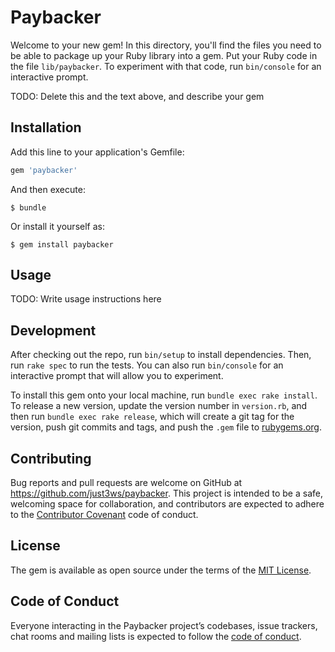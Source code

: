 # Paybacker

Welcome to your new gem! In this directory, you'll find the files you need to be able to package up your Ruby library into a gem. Put your Ruby code in the file `lib/paybacker`. To experiment with that code, run `bin/console` for an interactive prompt.

TODO: Delete this and the text above, and describe your gem

## Installation

Add this line to your application's Gemfile:

```ruby
gem 'paybacker'
```

And then execute:

    $ bundle

Or install it yourself as:

    $ gem install paybacker

## Usage

TODO: Write usage instructions here

## Development

After checking out the repo, run `bin/setup` to install dependencies. Then, run `rake spec` to run the tests. You can also run `bin/console` for an interactive prompt that will allow you to experiment.

To install this gem onto your local machine, run `bundle exec rake install`. To release a new version, update the version number in `version.rb`, and then run `bundle exec rake release`, which will create a git tag for the version, push git commits and tags, and push the `.gem` file to [rubygems.org](https://rubygems.org).

## Contributing

Bug reports and pull requests are welcome on GitHub at https://github.com/just3ws/paybacker. This project is intended to be a safe, welcoming space for collaboration, and contributors are expected to adhere to the [Contributor Covenant](http://contributor-covenant.org) code of conduct.

## License

The gem is available as open source under the terms of the [MIT License](https://opensource.org/licenses/MIT).

## Code of Conduct

Everyone interacting in the Paybacker project’s codebases, issue trackers, chat rooms and mailing lists is expected to follow the [code of conduct](https://github.com/just3ws/paybacker/blob/master/CODE_OF_CONDUCT.md).

